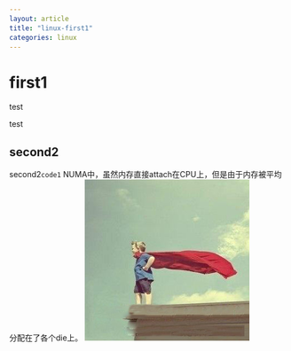 ```yaml
---
layout: article
title: "linux-first1"
categories: linux
---
```



# first1
test

test

## second2
second2`code1`
NUMA中，虽然内存直接attach在CPU上，但是由于内存被平均分配在了各个die上。
![numa](images/linux/bio-photo.jpg)
